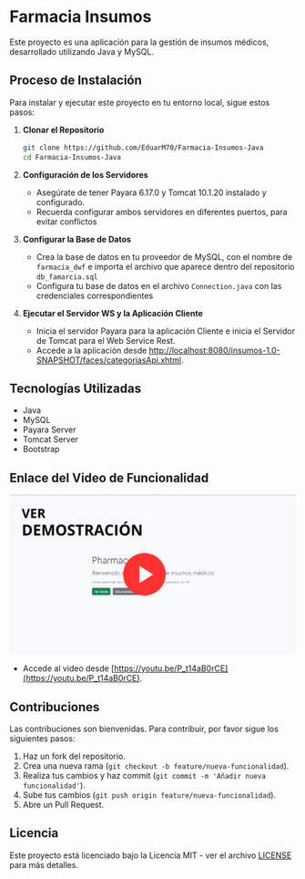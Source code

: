 # Farmacia Insumos

Este proyecto es una aplicación para la gestión de insumos médicos, desarrollado utilizando Java y MySQL.

## Proceso de Instalación

Para instalar y ejecutar este proyecto en tu entorno local, sigue estos pasos:

1. **Clonar el Repositorio**

    ```bash
    git clone https://github.com/EduarM70/Farmacia-Insumos-Java
    cd Farmacia-Insumos-Java
    ```

2. **Configuración de los Servidores**

    - Asegúrate de tener Payara 6.17.0 y Tomcat 10.1.20 instalado y configurado.
    - Recuerda configurar ambos servidores en diferentes puertos, para evitar conflictos

3. **Configurar la Base de Datos**

    - Crea la base de datos en tu proveedor de MySQL, con el nombre de `farmacia_dwf` e importa el archivo que aparece dentro del repositorio `db_famarcia.sql`
    - Configura tu base de datos en el archivo `Connection.java` con las credenciales correspondientes

4. **Ejecutar el Servidor WS y la Aplicación Cliente**

    - Inicia el servidor Payara para la aplicación Cliente e inicia el Servidor de Tomcat para el Web Service Rest.
    - Accede a la aplicación desde [http://localhost:8080/insumos-1.0-SNAPSHOT/faces/categoriasApi.xhtml](http://localhost:8080/insumos-1.0-SNAPSHOT/faces/categoriasApi.xhtml). 


## Tecnologías Utilizadas

- Java
- MySQL
- Payara Server
- Tomcat Server
- Bootstrap

## Enlace del Video de Funcionalidad

[![Video demostrativo](Recursos/demostracion.png)]([https://youtu.be/P_t14aB0rCE)

- Accede al video desde [https://youtu.be/P_t14aB0rCE](https://youtu.be/P_t14aB0rCE). 

## Contribuciones

Las contribuciones son bienvenidas. Para contribuir, por favor sigue los siguientes pasos:

1. Haz un fork del repositorio.
2. Crea una nueva rama (`git checkout -b feature/nueva-funcionalidad`).
3. Realiza tus cambios y haz commit (`git commit -m 'Añadir nueva funcionalidad'`).
4. Sube tus cambios (`git push origin feature/nueva-funcionalidad`).
5. Abre un Pull Request.

## Licencia

Este proyecto está licenciado bajo la Licencia MIT - ver el archivo [LICENSE](LICENSE) para más detalles.

